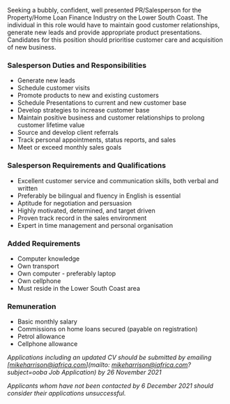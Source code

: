 
Seeking a bubbly, confident, well presented PR/Salesperson for the Property/Home Loan Finance Industry on the Lower South Coast. The individual in this role would have to maintain good customer relationships, generate new leads and provide appropriate product presentations. Candidates for this position should prioritise customer care and acquisition of new business.

### Salesperson Duties and Responsibilities

- Generate new leads
- Schedule customer visits
- Promote products to new and existing customers
- Schedule Presentations to current and new customer base
- Develop strategies to increase customer base
- Maintain positive business and customer relationships to prolong customer lifetime value
- Source and develop client referrals
- Track personal appointments, status reports, and sales
- Meet or exceed monthly sales goals

### Salesperson Requirements and Qualifications

- Excellent customer service and communication skills, both verbal and written
- Preferably be bilingual and fluency in English is essential
- Aptitude for negotiation and persuasion
- Highly motivated, determined, and target driven
- Proven track record in the sales environment
- Expert in time management and personal organisation

### Added Requirements

- Computer knowledge
- Own transport
- Own computer - preferably laptop
- Own cellphone
- Must reside in the Lower South Coast area

### Remuneration

- Basic monthly salary
- Commissions on home loans secured (payable on registration)
- Petrol allowance
- Cellphone allowance


*Applications including an updated CV should be submitted by emailing [mikeharrison@iafrica.com](mailto: mikeharrison@iafrica.com?subject=ooba Job Application) by 26 November 2021*

*Applicants whom have not been contacted by 6 December 2021 should consider their applications unsuccessful.*
 
